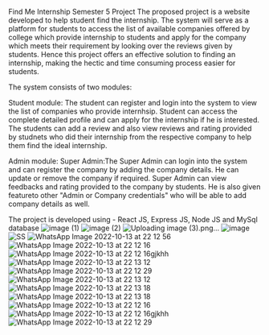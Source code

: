Find Me Internship Semester 5 Project 
The proposed project is a website developed to help student find the internship. The system will serve as a platform for students to access the list of available companies offered by college which provide internship to students and apply for the company which meets their requirement by looking over the reviews given by students. Hence this project offers an effective solution to finding an internship, making the hectic and time consuming process easier for students.

The system consists of two modules:

Student module:
The student can register and login into the system to view the list of companies who provide internhsip. Student can access the complete detailed profile and can apply for the internship if he is interested. The students can add a review and also view reviews and rating provided by studnets who did their internship from the respective company to help them find the ideal internship.

Admin module:
Super Admin:The Super Admin can login into the system and can register the company by adding the company details. He can update or remove the company if required. Super Admin can view feedbacks and rating provided to the company by students. He is also given featureto other "Admin or Company credentials" who will be able to add company details as well.  

The project is developed using - React JS, Express JS, Node JS and MySql database
![image (1)](https://user-images.githubusercontent.com/88047746/223939030-31b802ec-94e7-4820-a0a3-76d79c950099.png)
![image (2)](https://user-images.githubusercontent.com/88047746/223939040-5cf2665f-4337-4cb2-ba61-9b6384b6306c.png)
![Uploading image (3).png…]()
![image](https://user-images.githubusercontent.com/88047746/223939082-c872b60a-02f8-448b-9338-830327fb2235.png)
![SS](https://user-images.githubusercontent.com/88047746/223939130-7e4d3bb1-2801-4dfe-bdaa-e0aed30cd64e.png)
![WhatsApp Image 2022-10-13 at 22 12 56](https://user-images.githubusercontent.com/88047746/223939180-ebdfbece-0286-4d6b-98ea-24b0d3f740e6.jpg)
![WhatsApp Image 2022-10-13 at 22 12 16](https://user-images.githubusercontent.com/88047746/223939224-c8df6176-6261-461f-a188-fe4528e0008c.jpg)
![WhatsApp Image 2022-10-13 at 22 12 16gjkhh](https://user-images.githubusercontent.com/88047746/223939235-1d5f42de-c553-4c8b-bc25-56c3fb47f6b8.jpg)
![WhatsApp Image 2022-10-13 at 22 13 12](https://user-images.githubusercontent.com/88047746/223939240-dce6c190-f223-4221-a647-23318280ff51.jpg)
![WhatsApp Image 2022-10-13 at 22 12 29](https://user-images.githubusercontent.com/88047746/223939264-a785c0ea-b245-4298-a4dc-6954175f23e4.jpg)
![WhatsApp Image 2022-10-13 at 22 13 12](https://user-images.githubusercontent.com/88047746/223939275-4e4af710-df2d-4679-8982-169042b8e94f.jpg)
![WhatsApp Image 2022-10-13 at 22 13 18](https://user-images.githubusercontent.com/88047746/223939290-c8f2ad85-889a-429c-87eb-a297a32ab4bb.jpg)
![WhatsApp Image 2022-10-13 at 22 13 18](https://user-images.githubusercontent.com/88047746/223939424-5f1536d5-9cca-4737-acc6-c17c3c144456.jpg)
![WhatsApp Image 2022-10-13 at 22 12 16](https://user-images.githubusercontent.com/88047746/223939552-e73a823f-f06e-4404-a57a-0cba6c88b625.jpg)
![WhatsApp Image 2022-10-13 at 22 12 16gjkhh](https://user-images.githubusercontent.com/88047746/223939598-3208f901-a68b-4ea2-b5fe-c8e12a589d5a.jpg)
![WhatsApp Image 2022-10-13 at 22 12 29](https://user-images.githubusercontent.com/88047746/223939630-e1841995-b14e-4344-a5a1-4a804bd03655.jpg)
